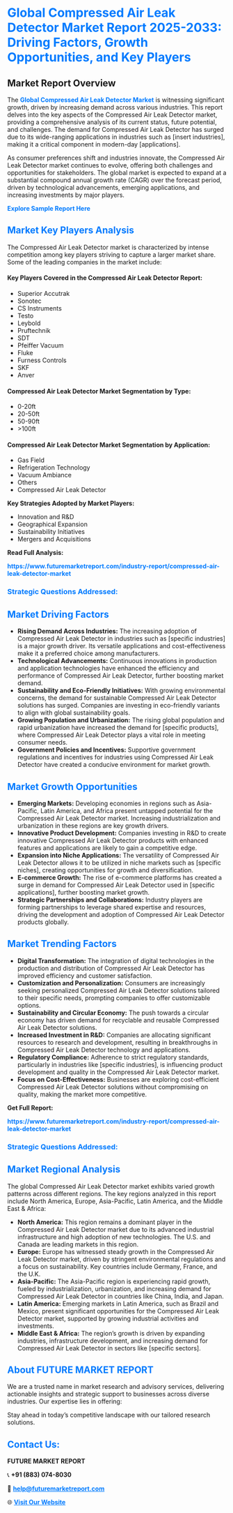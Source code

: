 <h1 style="color: #007BFF;">Global Compressed Air Leak Detector Market Report 2025-2033: Driving Factors, Growth Opportunities, and Key Players</h1>

<section id="overview">
<h2>Market Report Overview</h2>
<p>The <a href="https://www.futuremarketreport.com/industry-report/compressed-air-leak-detector-market" style="color: #007BFF; text-decoration: none;"><strong>Global Compressed Air Leak Detector Market</strong></a> is witnessing significant growth, driven by increasing demand across various industries. This report delves into the key aspects of the Compressed Air Leak Detector market, providing a comprehensive analysis of its current status, future potential, and challenges. The demand for Compressed Air Leak Detector has surged due to its wide-ranging applications in industries such as [insert industries], making it a critical component in modern-day [applications].</p>
<p>As consumer preferences shift and industries innovate, the Compressed Air Leak Detector market continues to evolve, offering both challenges and opportunities for stakeholders. The global market is expected to expand at a substantial compound annual growth rate (CAGR) over the forecast period, driven by technological advancements, emerging applications, and increasing investments by major players.</p>
</section>

<section id="overview">
<p><a href="https://www.futuremarketreport.com/request-sample/reportId=120524" style="color: #007BFF; text-decoration: none;"><strong>Explore Sample Report Here</strong></a></p>
</section>

<section id="key-players">
<h2 style="color: #007BFF;">Market Key Players Analysis</h2>
<p>The Compressed Air Leak Detector market is characterized by intense competition among key players striving to capture a larger market share. Some of the leading companies in the market include:</p>
<h4>Key Players Covered in the Compressed Air Leak Detector Report:</h4>
<ul><li>Superior Accutrak</li><li>Sonotec</li><li>CS Instruments</li><li>Testo</li><li>Leybold</li><li>Pruftechnik</li><li>SDT</li><li>Pfeiffer Vacuum</li><li>Fluke</li><li>Furness Controls</li><li>SKF</li><li>Anver</li></ul>
<h4>Compressed Air Leak Detector Market Segmentation by Type:</h4>
<ul><li>0-20ft</li><li>20-50ft</li><li>50-90ft</li><li>&gt;100ft</li></ul>

<h4>Compressed Air Leak Detector Market Segmentation by Application:</h4>
<ul><li>Gas Field</li><li>Refrigeration Technology</li><li>Vacuum Ambiance</li><li>Others</li><li>Compressed Air Leak Detector</li></ul>
<p><strong>Key Strategies Adopted by Market Players:</strong></p>
<ul>
<li>Innovation and R&D</li>
<li>Geographical Expansion</li>
<li>Sustainability Initiatives</li>
<li>Mergers and Acquisitions</li>
</ul>
</section>

<section>
<p><strong>Read Full Analysis: </strong></p><a href="https://www.futuremarketreport.com/industry-report/compressed-air-leak-detector-market" style="color: #007BFF; text-decoration: none;"><strong>https://www.futuremarketreport.com/industry-report/compressed-air-leak-detector-market</strong></a>
<h3 style="color: #007BFF;">Strategic Questions Addressed:</h3>
</section>

<section id="driving-factors">
<h2 style="color: #007BFF;">Market Driving Factors</h2>
<ul>
<li><strong>Rising Demand Across Industries:</strong> The increasing adoption of Compressed Air Leak Detector in industries such as [specific industries] is a major growth driver. Its versatile applications and cost-effectiveness make it a preferred choice among manufacturers.</li>
<li><strong>Technological Advancements:</strong> Continuous innovations in production and application technologies have enhanced the efficiency and performance of Compressed Air Leak Detector, further boosting market demand.</li>
<li><strong>Sustainability and Eco-Friendly Initiatives:</strong> With growing environmental concerns, the demand for sustainable Compressed Air Leak Detector solutions has surged. Companies are investing in eco-friendly variants to align with global sustainability goals.</li>
<li><strong>Growing Population and Urbanization:</strong> The rising global population and rapid urbanization have increased the demand for [specific products], where Compressed Air Leak Detector plays a vital role in meeting consumer needs.</li>
<li><strong>Government Policies and Incentives:</strong> Supportive government regulations and incentives for industries using Compressed Air Leak Detector have created a conducive environment for market growth.</li>
</ul>
</section>

<section id="growth-opportunities">
<h2 style="color: #007BFF;">Market Growth Opportunities</h2>
<ul>
<li><strong>Emerging Markets:</strong> Developing economies in regions such as Asia-Pacific, Latin America, and Africa present untapped potential for the Compressed Air Leak Detector market. Increasing industrialization and urbanization in these regions are key growth drivers.</li>
<li><strong>Innovative Product Development:</strong> Companies investing in R&D to create innovative Compressed Air Leak Detector products with enhanced features and applications are likely to gain a competitive edge.</li>
<li><strong>Expansion into Niche Applications:</strong> The versatility of Compressed Air Leak Detector allows it to be utilized in niche markets such as [specific niches], creating opportunities for growth and diversification.</li>
<li><strong>E-commerce Growth:</strong> The rise of e-commerce platforms has created a surge in demand for Compressed Air Leak Detector used in [specific applications], further boosting market growth.</li>
<li><strong>Strategic Partnerships and Collaborations:</strong> Industry players are forming partnerships to leverage shared expertise and resources, driving the development and adoption of Compressed Air Leak Detector products globally.</li>
</ul>
</section>

<section id="trending-factors">
<h2 style="color: #007BFF;">Market Trending Factors</h2>
<ul>
<li><strong>Digital Transformation:</strong> The integration of digital technologies in the production and distribution of Compressed Air Leak Detector has improved efficiency and customer satisfaction.</li>
<li><strong>Customization and Personalization:</strong> Consumers are increasingly seeking personalized Compressed Air Leak Detector solutions tailored to their specific needs, prompting companies to offer customizable options.</li>
<li><strong>Sustainability and Circular Economy:</strong> The push towards a circular economy has driven demand for recyclable and reusable Compressed Air Leak Detector solutions.</li>
<li><strong>Increased Investment in R&D:</strong> Companies are allocating significant resources to research and development, resulting in breakthroughs in Compressed Air Leak Detector technology and applications.</li>
<li><strong>Regulatory Compliance:</strong> Adherence to strict regulatory standards, particularly in industries like [specific industries], is influencing product development and quality in the Compressed Air Leak Detector market.</li>
<li><strong>Focus on Cost-Effectiveness:</strong> Businesses are exploring cost-efficient Compressed Air Leak Detector solutions without compromising on quality, making the market more competitive.</li>
</ul>
</section>

<section>
<p><strong>Get Full Report: </strong></p><a href="https://www.futuremarketreport.com/industry-report/compressed-air-leak-detector-market" style="color: #007BFF; text-decoration: none;"><strong>https://www.futuremarketreport.com/industry-report/compressed-air-leak-detector-market</strong></a>
<h3 style="color: #007BFF;">Strategic Questions Addressed:</h3>
</section>


<section id="regional-analysis">
<h2 style="color: #007BFF;">Market Regional Analysis</h2>
<p>The global Compressed Air Leak Detector market exhibits varied growth patterns across different regions. The key regions analyzed in this report include North America, Europe, Asia-Pacific, Latin America, and the Middle East & Africa:</p>
<ul>
<li><strong>North America:</strong> This region remains a dominant player in the Compressed Air Leak Detector market due to its advanced industrial infrastructure and high adoption of new technologies. The U.S. and Canada are leading markets in this region.</li>
<li><strong>Europe:</strong> Europe has witnessed steady growth in the Compressed Air Leak Detector market, driven by stringent environmental regulations and a focus on sustainability. Key countries include Germany, France, and the U.K.</li>
<li><strong>Asia-Pacific:</strong> The Asia-Pacific region is experiencing rapid growth, fueled by industrialization, urbanization, and increasing demand for Compressed Air Leak Detector in countries like China, India, and Japan.</li>
<li><strong>Latin America:</strong> Emerging markets in Latin America, such as Brazil and Mexico, present significant opportunities for the Compressed Air Leak Detector market, supported by growing industrial activities and investments.</li>
<li><strong>Middle East & Africa:</strong> The region’s growth is driven by expanding industries, infrastructure development, and increasing demand for Compressed Air Leak Detector in sectors like [specific sectors].</li>
</ul>
</section>

<footer>
<h2 style="color: #007BFF;">About FUTURE MARKET REPORT</h2>
<p>We are a trusted name in market research and advisory services, delivering actionable insights and strategic support to businesses across diverse industries. Our expertise lies in offering:</p>

<p>Stay ahead in today’s competitive landscape with our tailored research solutions.</p>

<h2 style="color: #007BFF;">Contact Us:</h2>
<p><strong>FUTURE MARKET REPORT</strong></p>
<p>📞 <strong>+91 (883) 074-8030</strong></p>
<p>📧 <strong><a href="mailto:help@futuremarketreport.com" style="color: #007BFF;">help@futuremarketreport.com</a></strong></p>
<p>🌐 <strong><a href="https://www.futuremarketreport.com/" style="color: #007BFF;">Visit Our Website</a></strong></p>
</footer>